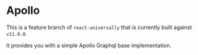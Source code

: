 # Apollo

This is a feature branch of `react-universally` that is currently built against `v11.0.0`.

It provides you with a simple Apollo Graphql base implementation.
